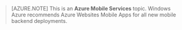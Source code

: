 >[AZURE.NOTE] This is an **Azure Mobile Services** topic.  Windows Azure recommends Azure Websites Mobile Apps for all new mobile backend deployments.
<!-- deleted by customization
To get started with Azure Websites Mobile Apps, see the [Azure Websites Mobile Apps documentation center](/documentation/services/web-sites/mobile).
-->
